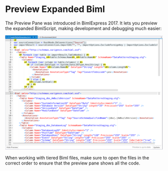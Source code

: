 # Preview Expanded Biml

The Preview Pane was introduced in BimlExpress 2017. It lets you preview the expanded BimlScript, making development and debugging much easier:

![BimlExpress Preview Pane](../images/bimlexpress-preview-pane.png "BimlExpress Preview Pane")

When working with tiered Biml files, make sure to open the files in the correct order to ensure that the preview pane shows all the code.